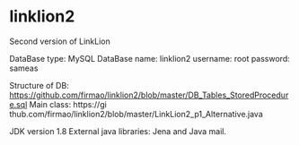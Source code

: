 # linklion2
Second version of LinkLion

DataBase type: MySQL
DataBase name: linklion2
username: root
password: sameas



Structure of DB: https://github.com/firmao/linklion2/blob/master/DB_Tables_StoredProcedure.sql
Main class: https://gi
thub.com/firmao/linklion2/blob/master/LinkLion2_p1_Alternative.java

JDK version 1.8
External java libraries: Jena and Java mail.

